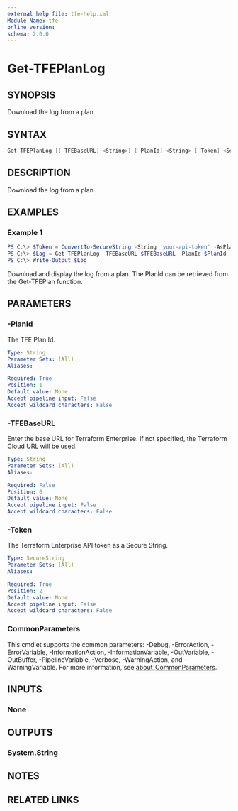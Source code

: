 ```yaml
---
external help file: tfe-help.xml
Module Name: tfe
online version:
schema: 2.0.0
---
```


# Get-TFEPlanLog

## SYNOPSIS

 Download the log from a plan

## SYNTAX

```PowerShell
Get-TFEPlanLog [[-TFEBaseURL] <String>] [-PlanId] <String> [-Token] <SecureString> [<CommonParameters>]
```

## DESCRIPTION

Download the log from a plan

## EXAMPLES

### Example 1

```powershell
PS C:\> $Token = ConvertTo-SecureString -String 'your-api-token' -AsPlainText -Force
PS C:\> $Log = Get-TFEPlanLog -TFEBaseURL $TFEBaseURL -PlanId $PlanId -Token $Token
PS C:\> Write-Output $Log
```

Download and display the log from a plan. The PlanId can be retrieved from the Get-TFEPlan function.

## PARAMETERS

### -PlanId

The TFE Plan Id.

```yaml
Type: String
Parameter Sets: (All)
Aliases:

Required: True
Position: 1
Default value: None
Accept pipeline input: False
Accept wildcard characters: False
```

### -TFEBaseURL

Enter the base URL for Terraform Enterprise. If not specified, the Terraform Cloud URL will be used.

```yaml
Type: String
Parameter Sets: (All)
Aliases:

Required: False
Position: 0
Default value: None
Accept pipeline input: False
Accept wildcard characters: False
```

### -Token

The Terraform Enterprise API token as a Secure String.

```yaml
Type: SecureString
Parameter Sets: (All)
Aliases:

Required: True
Position: 2
Default value: None
Accept pipeline input: False
Accept wildcard characters: False
```

### CommonParameters

This cmdlet supports the common parameters: -Debug, -ErrorAction, -ErrorVariable, -InformationAction, -InformationVariable, -OutVariable, -OutBuffer, -PipelineVariable, -Verbose, -WarningAction, and -WarningVariable. For more information, see [about_CommonParameters](http://go.microsoft.com/fwlink/?LinkID=113216).

## INPUTS

### None

## OUTPUTS

### System.String

## NOTES

## RELATED LINKS

